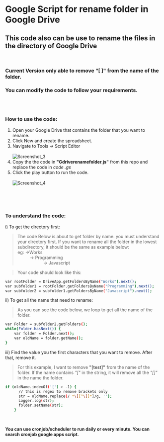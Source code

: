 # Google Script for rename folder in Google Drive

## This code also can be use to rename the files in the directory of Google Drive
<br>

### Current Version only able to remove "[ ]" from the name of the folder.
### You can modify the code to follow your requirements.

<br>
<br>

### How to use the code:

1. Open your Google Drive that contains the folder that you want to rename.
2. Click New and create the spreadsheet.
3. Navigate to Tools -> Script Editor</br><br>
![Screenshot_3](https://user-images.githubusercontent.com/13710927/99679695-3286aa00-2ab7-11eb-928d-29359a4b63e2.png) <br>
4. Copy the the code in **"Gdriverenamefolder.js"** from this repo and replace the code in *code .gs*
5. Click the play button to run the code.<br><br>
![Screenshot_4](https://user-images.githubusercontent.com/13710927/99679752-43372000-2ab7-11eb-9096-77f1750e7992.png)


<br><br><br>

### To understand the code:
i) To get the directory first:

> The code Below is about to get folder by name. you must understand your directory first. If you want to rename all the folder in the lowest subdirectory, it should be the same as example below:<br>
eg: ->Works<br>
&nbsp;&nbsp;&nbsp;&nbsp;&nbsp;&nbsp;&nbsp;&nbsp;&nbsp;&nbsp;-> Programming<br>
&nbsp;&nbsp;&nbsp;&nbsp;&nbsp;&nbsp;&nbsp;&nbsp;&nbsp;&nbsp;&nbsp;&nbsp;&nbsp;&nbsp;&nbsp;&nbsp;&nbsp;&nbsp;&nbsp;&nbsp;&nbsp;-> Javascript

> Your code should look like this:

~~~sh
var rootFolder = DriveApp.getFoldersByName("Works").next();
var subfolder1 = rootFolder.getFoldersByName("Programming").next();
var subfolder2 = subfolder1.getFoldersByName("Javascript").next();
~~~

ii) To get all the name that need to rename:
> As you can see the code below, we loop to get all the name of the folder.
~~~sh
var Folder = subfolder2.getFolders();
while(Folder.hasNext()) {
    var folder = Folder.next();
    var oldName = folder.getName();
}
~~~


iii) Find the value you the first characters that you want to remove. After that, remove it.
> For this example, I want to remove **"[test]"** from the name of the folder. If the name contains *"["* in the string, it will remove all the *"[]"* in the name the folder.
~~~sh
if (oldName.indexOf('[') > -1) {
      // this is regex to remove brackets only      
      str = oldName.replace(/ *\[[^\]]*]/g, '');
      Logger.log(str);
      folder.setName(str);
    }
~~~

<br>

**You can use cronjob/scheduler to run daily or every minute. You can search cronjob google apps script.**



